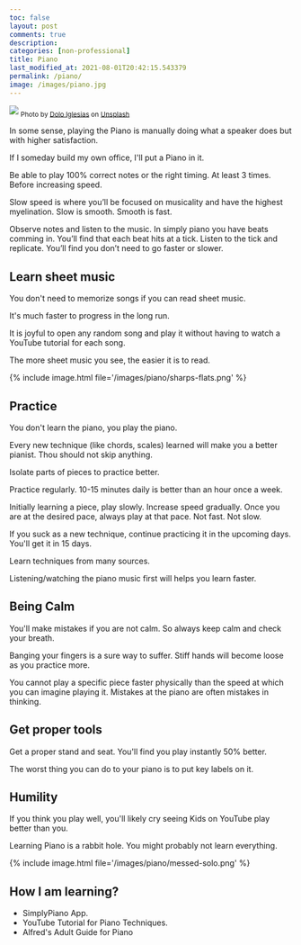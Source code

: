 ```yaml
---
toc: false
layout: post
comments: true
description:
categories: [non-professional]
title: Piano
last_modified_at: 2021-08-01T20:42:15.543379
permalink: /piano/
image: /images/piano.jpg
---
```

![](/images/piano.jpg)
<sub style="user-select: auto;">Photo by <a href="https://unsplash.com/@dolodol?utm_source=unsplash&amp;utm_medium=referral&amp;utm_content=creditCopyText" style="user-select: auto;">Dolo Iglesias</a> on <a href="https://unsplash.com/s/photos/piano?utm_source=unsplash&amp;utm_medium=referral&amp;utm_content=creditCopyText" style="user-select: auto;">Unsplash</a></sub>

In some sense, playing the Piano is manually doing what a speaker does but with higher satisfaction.

If I someday build my own office, I'll put a Piano in it.


Be able to play 100% correct notes or the right timing. At least 3 times. Before increasing speed.

Slow speed is where you’ll be focused on musicality and have the highest myelination. Slow is smooth. Smooth is fast.

Observe notes and listen to the music. In simply piano you have beats comming in. You’ll find that each beat hits at a tick. Listen to the tick and replicate. You’ll find you don’t need to go faster or slower.

## Learn sheet music
You don't need to memorize songs if you can read sheet music.

It's much faster to progress in the long run.

It is joyful to open any random song and play it without having to watch a YouTube tutorial for each song.

The more sheet music you see, the easier it is to read.

{% include image.html file='/images/piano/sharps-flats.png' %}

## Practice

You don't learn the piano, you play the piano.

Every new technique (like chords, scales) learned will make you a better pianist. Thou should not skip anything.

Isolate parts of pieces to practice better.

Practice regularly. 10-15 minutes daily is better than an hour once a week.

Initially learning a piece, play slowly. Increase speed gradually. Once you are at the desired pace, always play at that pace. Not fast. Not slow.

If you suck as a new technique, continue practicing it in the upcoming days. You'll get it in 15 days.

Learn techniques from many sources.

Listening/watching the piano music first will helps you learn faster.

## Being Calm
You'll make mistakes if you are not calm. So always keep calm and check your breath.

Banging your fingers is a sure way to suffer. Stiff hands will become loose as you practice more.

You cannot play a specific piece faster physically than the speed at which you can imagine playing it. Mistakes at the piano are often mistakes in thinking.

## Get proper tools
Get a proper stand and seat. You'll find you play instantly 50% better.

The worst thing you can do to your piano is to put key labels on it.

## Humility

If you think you play well, you'll likely cry seeing Kids on YouTube play better than you.

Learning Piano is a rabbit hole. You might probably not learn everything.

{% include image.html file='/images/piano/messed-solo.png' %}

## How I am learning?

- SimplyPiano App.
- YouTube Tutorial for Piano Techniques.
- Alfred's Adult Guide for Piano